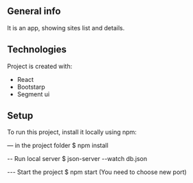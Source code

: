 ## General info
It is an app, showing sites list and details.

## Technologies
Project is created with:
* React
* Bootstarp
* Segment ui

## Setup
To run this project, install it locally using npm:

— in the  project folder
$ npm install

-- Run local server
$ json-server --watch db.json

--- Start the project
$ npm start (You need to choose new port)
